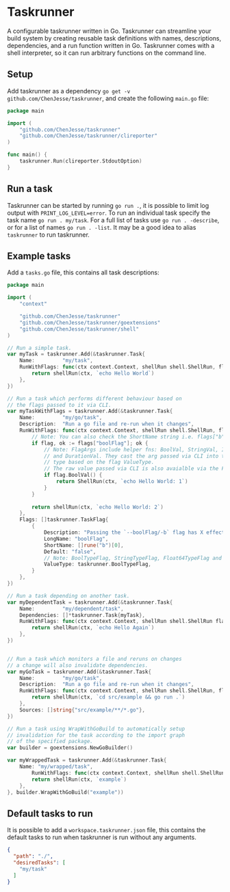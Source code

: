 # Taskrunner
A configurable taskrunner written in Go. Taskrunner can streamline your build system by creating reusable task definitions with names, descriptions, dependencies, and a run function written in Go. Taskrunner comes with a shell interpreter, so it can run arbitrary functions on the command line.

## Setup
Add taskrunner as a dependency `go get -v github.com/ChenJesse/taskrunner`, and create the following `main.go` file:
```go
package main

import (
	"github.com/ChenJesse/taskrunner"
	"github.com/ChenJesse/taskrunner/clireporter"
)

func main() {
	taskrunner.Run(clireporter.StdoutOption)
}
```

## Run a task
Taskrunner can be started by running `go run .`, it is possible to limit log output with `PRINT_LOG_LEVEL=error`. To run an individual task specify the task name `go run . my/task`. For a full list of tasks use `go run . -describe`, or for a list of names `go run . -list`. It may be a good idea to alias `taskrunner` to run taskrunner.

## Example tasks
Add a `tasks.go` file, this contains all task descriptions:
```go
package main

import (
	"context"

	"github.com/ChenJesse/taskrunner"
	"github.com/ChenJesse/taskrunner/goextensions"
	"github.com/ChenJesse/taskrunner/shell"
)

// Run a simple task.
var myTask = taskrunner.Add(&taskrunner.Task{
	Name:         "my/task",
	RunWithFlags: func(ctx context.Context, shellRun shell.ShellRun, flags map[string]taskrunner.FlagArg) error {
		return shellRun(ctx, `echo Hello World`)
	},
})

// Run a task which performs different behaviour based on
// the flags passed to it via CLI.
var myTaskWithFlags = taskrunner.Add(&taskrunner.Task{
	Name:         "my/go/task",
	Description:  "Run a go file and re-run when it changes",
	RunWithFlags: func(ctx context.Context, shellRun shell.ShellRun, flags map[string]taskrunner.FlagArg) error {
		// Note: You can also check the ShortName string i.e. flags["b"].
		if flag, ok := flags["boolFlag"]; ok {
			// Note: FlagArgs include helper fns: BoolVal, StringVal, IntVal, Float64Val
			// and DurationVal. They cast the arg passed via CLI into the appropriate
			// type based on the flag ValueType.
			// The raw value passed via CLI is also avaialble via the FlagArg helper fn Value. 
			if flag.BoolVal() {
				return ShellRun(ctx, `echo Hello World: 1`)
			}
		}
			
		return shellRun(ctx, `echo Hello World: 2`)
	},
	Flags: []taskrunner.TaskFlag{
		{
			Description: "Passing the `--boolFlag/-b` flag has X effect on the task.",
			LongName: "boolFlag",
			ShortName: []rune("b")[0],
			Default: "false",
			// Note: BoolTypeFlag, StringTypeFlag, Float64TypeFlag and DurationFlag.
			ValueType: taskrunner.BoolTypeFlag,
		}
	},
})

// Run a task depending on another task.
var myDependentTask = taskrunner.Add(&taskrunner.Task{
	Name:         "my/dependent/task",
	Dependencies: []*taskrunner.Task{myTask},
	RunWithFlags: func(ctx context.Context, shellRun shell.ShellRun flags map[string]taskrunner.FlagArg) error {
		return shellRun(ctx, `echo Hello Again`)
	},
})


// Run a task which monitors a file and reruns on changes
// a change will also invalidate dependencies.
var myGoTask = taskrunner.Add(&taskrunner.Task{
	Name:         "my/go/task",
	Description:  "Run a go file and re-run when it changes",
	RunWithFlags: func(ctx context.Context, shellRun shell.ShellRun, flags map[string]taskrunner.FlagArg) error {
		return shellRun(ctx, `cd src/example && go run .`)
	},
	Sources: []string{"src/example/**/*.go"},
})

// Run a task using WrapWithGoBuild to automatically setup
// invalidation for the task according to the import graph
// of the specified package.
var builder = goextensions.NewGoBuilder()

var myWrappedTask = taskrunner.Add(&taskrunner.Task{
	Name: "my/wrapped/task",
        RunWithFlags: func(ctx context.Context, shellRun shell.ShellRun, flags map[string]taskrunner.FlagArg) error {
		return shellRun(ctx, `example`)
	},
}, builder.WrapWithGoBuild("example"))
```

## Default tasks to run
It is possible to add a `workspace.taskrunner.json` file, this contains the default tasks to run when taskrunner is run without any arguments.
```json
{
  "path": "./",
  "desiredTasks": [
    "my/task"
  ]
}
```
